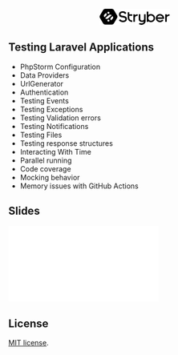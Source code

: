 <p align="center"><a href="https://stryber.com" target="_blank"><img src="./resources/images/stryber.svg" width="140" alt="Stryber"></a></p>

## Testing Laravel Applications
 - PhpStorm Configuration
 - Data Providers
 - UrlGenerator
 - Authentication
 - Testing Events
 - Testing Exceptions
 - Testing Validation errors
 - Testing Notifications
 - Testing Files
 - Testing response structures
 - Interacting With Time
 - Parallel running
 - Code coverage
 - Mocking behavior
 - Memory issues with GitHub Actions

## Slides
<embed src="./Testing Laravel Applications.pdf" type="application/pdf">

## License
[MIT license](https://opensource.org/licenses/MIT).
